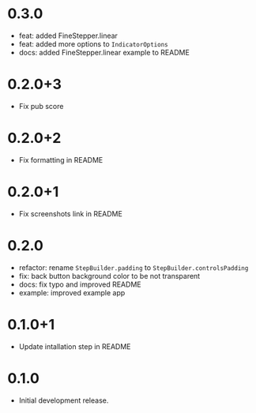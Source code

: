 # 0.3.0
* feat: added FineStepper.linear
* feat: added more options to `IndicatorOptions`
* docs: added FineStepper.linear example to README

# 0.2.0+3

* Fix pub score

# 0.2.0+2
* Fix formatting in README

# 0.2.0+1

* Fix screenshots link in README

# 0.2.0
* refactor: rename `StepBuilder.padding` to `StepBuilder.controlsPadding`
* fix: back button background color to be not transparent 
* docs: fix typo and improved README
* example: improved example app

# 0.1.0+1

* Update intallation step in README

# 0.1.0

* Initial development release.
